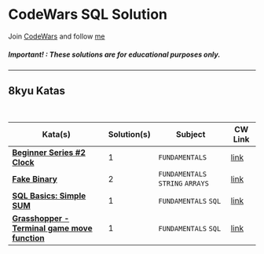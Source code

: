 # CodeWars SQL Solution

Join [CodeWars](https://www.codewars.com/dashboard) and follow [me](https://www.codewars.com/users/panifedov)

##### Important! : These solutions are for educational purposes only.


---

## 8kyu Katas

<br>

| Kata(s)                                                           | Solution(s) | Subject                                       | CW Link |
|-------------------------------------------------------------------|-------------|-----------------------------------------------|--|
| [**Beginner Series #2 Clock**](https://github.com/panifedov/CodeWars_SQL_Solution/blob/main/8kyu/Beginner%20Series%20%232%20Clock.md) | 1   | `FUNDAMENTALS`           | [link](https://www.codewars.com/kata/55f9bca8ecaa9eac7100004a/train/sql) |
| [**Fake Binary**](https://github.com/panifedov/CodeWars_SQL_Solution/blob/main/8kyu/Fake%20Binary.md) | 2  | `FUNDAMENTALS`  `STRING` `ARRAYS`         | [link](https://www.codewars.com/kata/57eae65a4321032ce000002d/train/sql) |
| [**SQL Basics: Simple SUM**](https://github.com/panifedov/CodeWars_SQL_Solution/blob/main/8kyu/SQL%20Basics%3A%20Simple%20SUM.md) | 1  | `FUNDAMENTALS` `SQL`         | [link](https://www.codewars.com/kata/58110da0009b4f7ef80000ad/train/sql) |
| [**Grasshopper - Terminal game move function**](https://github.com/panifedov/CodeWars_SQL_Solution/blob/main/8kyu/Grasshopper%20-%20Terminal%20game%20move%20function.md) | 1  | `FUNDAMENTALS` `SQL`         | [link](https://www.codewars.com/kata/563a631f7cbbc236cf0000c2/train/sql) |